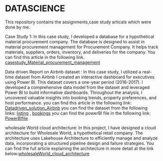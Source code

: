# DATASCIENCE
This repository contains the assignments,case study articals  which were done by me.


Case Study 1: In this case study, I developed a database for a hypothetical material procurement company. 
               The database is designed to assist in material procurement management for Procurement Company.
               It helps track materials, suppliers, orders, inventory, and deliveries for the company.
               You can find this article in the following link.
               [casestudy_Material_procurement_management](https://github.com/OHMALURI/DATASCIENCE/blob/main/Ohm_article_Material%20procurementManegement_000942201.pdf)


Data driven Report on Airbnb dataset : In this case study, I utilized a real-time dataset from Airbnb 
                                      I created an interactive dashboard for executives using Power BI. 
                                      This dataset covers a one-year period (2016-2017).
                                      I developed a comprehensive data model from the dataset and leveraged Power BI to build informative dashboards. 
                                      Throughout the analysis, I uncovered valuable insights into booking trends, property preferences, and host performance.
                                      you can find this article in the following link: [Datadriven_solution_Airbnb](https://github.com/OHMALURI/DATASCIENCE/blob/main/Ohm_dataDriven_solution_Airbnb_000942201.pdf)
                                      you can find the dataset from the following links: [listing](https://github.com/OHMALURI/DATASCIENCE/blob/main/final%20_listing.csv)
                                                                                       ,  [bookings](https://github.com/OHMALURI/DATASCIENCE/blob/main/final_calender_b.csv)
                                      you can find the powerBI file in the following link: [PowerBIfile](https://github.com/OHMALURI/DATASCIENCE/blob/main/AnalyticalDashboard_airbnb_powerBI.pbix)


wholesale World cloud architecture: In this project, I have designed a cloud architecture for Wholesale World, a hypothetical retail company. The architecture uses Lakehouse Architecture to efficiently manage and 
                                    analyze data, incorporating a structured pipeline design and failure strategies.
                                    You can find the full article explaining the architecture in more detail at the link below:[wholesaleWorld_cloud_architecture]()


                                      
